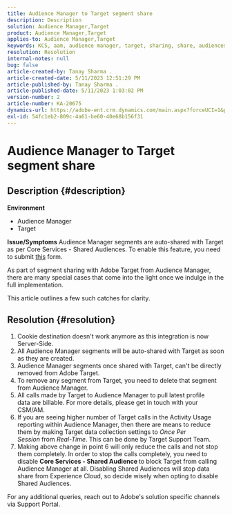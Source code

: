 ```yaml
---
title: Audience Manager to Target segment share
description: Description
solution: Audience Manager,Target
product: Audience Manager,Target
applies-to: Audience Manager,Target
keywords: KCS, aam, audience manager, target, sharing, share, audiences, segments, visible
resolution: Resolution
internal-notes: null
bug: false
article-created-by: Tanay Sharma .
article-created-date: 5/11/2023 12:51:29 PM
article-published-by: Tanay Sharma .
article-published-date: 5/11/2023 1:03:02 PM
version-number: 2
article-number: KA-20675
dynamics-url: https://adobe-ent.crm.dynamics.com/main.aspx?forceUCI=1&pagetype=entityrecord&etn=knowledgearticle&id=51f88e8b-faef-ed11-8849-6045bd006079
exl-id: 54fc1eb2-809c-4a61-be60-40e68b156f31
---
```

# Audience Manager to Target segment share

## Description {#description}

<b>Environment</b>
- Audience Manager
- Target

<b>Issue/Symptoms</b>
Audience Manager segments are auto-shared with Target as per Core Services - Shared Audiences. To enable this feature, you need to submit [this](https://adobe.allegiancetech.com/cgi-bin/qwebcorporate.dll?idx=X8SVES) form.

As part of segment sharing with Adobe Target from Audience Manager, there are many special cases that come into the light once we indulge in the full implementation.

This article outlines a few such catches for clarity.


## Resolution {#resolution}


1. Cookie destination doesn't work anymore as this integration is now Server-Side.
2. All Audience Manager segments will be auto-shared with Target as soon as they are created.
3. Audience Manager segments once shared with Target, can't be directly removed from Adobe Target.
4. To remove any segment from Target, you need to delete that segment from Audience Manager.
5. All calls made by Target to Audience Manager to pull latest profile data are billable. For more details, please get in touch with your CSM/AM.
6. If you are seeing higher number of Target calls in the Activity Usage reporting within Audience Manager, then there are means to reduce them by making Target data collection settings to *Once Per Session* from *Real-Time*. This can be done by Target Support Team.
7. Making above change in point 6 will only reduce the calls and not stop them completely. In order to stop the calls completely, you need to disable <b>Core Services - Shared Audience </b>to block Target from calling Audience Manager at all. Disabling Shared Audiences will stop data share from Experience Cloud, so decide wisely when opting to disable Shared Audiences.


For any additional queries, reach out to Adobe's solution specific channels via Support Portal.
